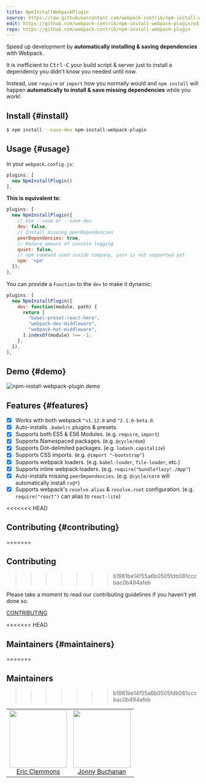 ```yaml
---
title: NpmInstallWebpackPlugin
source: https://raw.githubusercontent.com/webpack-contrib/npm-install-webpack-plugin/master/README.md
edit: https://github.com/webpack-contrib/npm-install-webpack-plugin/edit/master/README.md
repo: https://github.com/webpack-contrib/npm-install-webpack-plugin
---
```

Speed up development by <b>automatically installing & saving dependencies</b> with Webpack.

It is inefficient to <kbd>Ctrl-C</kbd> your
build script & server just to install
a dependency you didn't know you needed until now.

Instead, use `require` or `import` how you normally would and `npm install`
will happen **automatically to install & save missing dependencies** while you work!

## Install {#install}

```bash
$ npm install --save-dev npm-install-webpack-plugin
```

## Usage {#usage}

In your `webpack.config.js`:

```js
plugins: [
  new NpmInstallPlugin()
],
```

**This is equivalent to**:

```js
plugins: [
  new NpmInstallPlugin({
    // Use --save or --save-dev
    dev: false,
    // Install missing peerDependencies
    peerDependencies: true,
    // Reduce amount of console logging
    quiet: false,
    // npm command used inside company, yarn is not supported yet
    npm: 'npm'
  });
],
```

You can provide a `Function` to the `dev` to make it dynamic:

```js
plugins: [
  new NpmInstallPlugin({
    dev: function(module, path) {
      return [
        "babel-preset-react-hmre",
        "webpack-dev-middleware",
        "webpack-hot-middleware",
      ].indexOf(module) !== -1;
    },
  }),
],
```

## Demo {#demo}

![npm-install-webpack-plugin demo](https://cloud.githubusercontent.com/assets/15182/12540538/6a4e8f1a-c2d0-11e5-97ee-4ddaf6892645.gif)

## Features {#features}

- [x] Works with both webpack `^v1.12.0` and `^2.1.0-beta.0`.
- [x] Auto-installs `.babelrc` plugins & presets.
- [x] Supports both ES5 & ES6 Modules.
      (e.g. `require`, `import`)
- [x] Supports Namespaced packages.
      (e.g. `@cycle/dom`)
- [x] Supports Dot-delimited packages.
      (e.g. `lodash.capitalize`)
- [x] Supports CSS imports.
      (e.g. `@import "~bootstrap"`)
- [x] Supports webpack loaders.
      (e.g. `babel-loader`, `file-loader`, etc.)
- [x] Supports inline webpack loaders.
      (e.g. `require("bundle?lazy!./App"`)
- [x] Auto-installs missing `peerDependencies`.
      (e.g. `@cycle/core` will automatically install `rx@*`)
- [x] Supports webpack's `resolve.alias` & `resolve.root` configuration.
      (e.g. `require("react")` can alias to `react-lite`)

<<<<<<< HEAD

## Contributing {#contributing}
=======
## Contributing
>>>>>>> b1981be14f55a6b0505fdb081cccbac0b494afeb

Please take a moment to read our contributing guidelines if you haven't yet done so.

[CONTRIBUTING](https://github.com/webpack-contrib/npm-install-webpack-plugin/blob/master/.github/CONTRIBUTING.md)

<<<<<<< HEAD

## Maintainers {#maintainers}
=======
## Maintainers
>>>>>>> b1981be14f55a6b0505fdb081cccbac0b494afeb

<table>
  <tbody>
    <tr>
      <td align="center">
        <img width="150" height="150"
        src="https://avatars2.githubusercontent.com/u/15182?v=3&s=150">
        </br>
        <a href="https://github.com/ericclemmons">Eric Clemmons</a>
      </td>
      <td align="center">
        <img width="150" height="150"
        src="https://avatars3.githubusercontent.com/u/226692?v=3&s=150">
        </br>
        <a href="https://github.com/insin">Jonny Buchanan</a>
      </td>
    </tr>
  <tbody>
</table>

[npm]: https://img.shields.io/npm/v/npm-install-webpack-plugin.svg
[npm-url]: https://npmjs.com/package/npm-install-webpack-plugin
[deps]: https://david-dm.org/webpack-contrib/npm-install-webpack-plugin.svg
[deps-url]: https://david-dm.org/webpack-contrib/npm-install-webpack-plugin
[chat]: https://img.shields.io/badge/gitter-webpack%2Fwebpack-brightgreen.svg
[chat-url]: https://gitter.im/webpack/webpack
[test]: https://travis-ci.org/webpack-contrib/npm-install-webpack-plugin.svg?branch=master
[test-url]: https://travis-ci.org/webpack-contrib/npm-install-webpack-plugin
[cover]: https://codecov.io/gh/webpack-contrib/npm-install-webpack-plugin/branch/master/graph/badge.svg
[cover-url]: https://codecov.io/gh/webpack-contrib/npm-install-webpack-plugin
